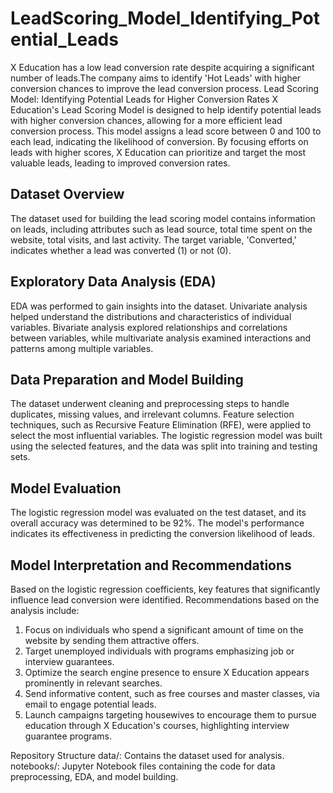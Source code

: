 # LeadScoring_Model_Identifying_Potential_Leads
X Education has a low lead conversion rate despite acquiring a significant number of leads.The company aims to identify 'Hot Leads' with higher conversion chances to improve the lead conversion process.
Lead Scoring Model: Identifying Potential Leads for Higher Conversion Rates
X Education's Lead Scoring Model is designed to help identify potential leads with higher conversion chances, allowing for a more efficient lead conversion process. This model assigns a lead score between 0 and 100 to each lead, indicating the likelihood of conversion. By focusing efforts on leads with higher scores, X Education can prioritize and target the most valuable leads, leading to improved conversion rates.

## Dataset Overview
The dataset used for building the lead scoring model contains information on leads, including attributes such as lead source, total time spent on the website, total visits, and last activity. The target variable, 'Converted,' indicates whether a lead was converted (1) or not (0).

## Exploratory Data Analysis (EDA)
EDA was performed to gain insights into the dataset. Univariate analysis helped understand the distributions and characteristics of individual variables. Bivariate analysis explored relationships and correlations between variables, while multivariate analysis examined interactions and patterns among multiple variables.

## Data Preparation and Model Building
The dataset underwent cleaning and preprocessing steps to handle duplicates, missing values, and irrelevant columns. Feature selection techniques, such as Recursive Feature Elimination (RFE), were applied to select the most influential variables. The logistic regression model was built using the selected features, and the data was split into training and testing sets.

## Model Evaluation
The logistic regression model was evaluated on the test dataset, and its overall accuracy was determined to be 92%. The model's performance indicates its effectiveness in predicting the conversion likelihood of leads.

## Model Interpretation and Recommendations
Based on the logistic regression coefficients, key features that significantly influence lead conversion were identified. Recommendations based on the analysis include:

1. Focus on individuals who spend a significant amount of time on the website by sending them attractive offers.
2. Target unemployed individuals with programs emphasizing job or interview guarantees.
3. Optimize the search engine presence to ensure X Education appears prominently in relevant searches.
4. Send informative content, such as free courses and master classes, via email to engage potential leads.
5. Launch campaigns targeting housewives to encourage them to pursue education through X Education's courses, highlighting interview guarantee programs.


Repository Structure
data/: Contains the dataset used for analysis.
notebooks/: Jupyter Notebook files containing the code for data preprocessing, EDA, and model building.


